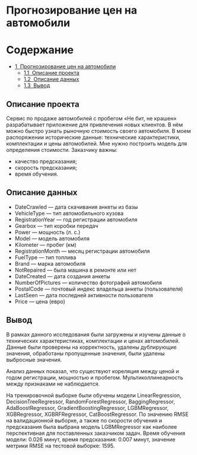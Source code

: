 # Прогнозирование цен на автомобили
<h1>Содержание<span class="tocSkip"></span></h1>
<div class="toc"><ul class="toc-item"><li><span><a href="#Прогнозирование-цен-на-автомобили" data-toc-modified-id="Прогнозирование-цен-на-автомобили-1"><span class="toc-item-num">1&nbsp;&nbsp;</span>Прогнозирование цен на автомобили</a></span><ul class="toc-item"><li><span><a href="#Описание-проекта" data-toc-modified-id="Описание-проекта-1.1"><span class="toc-item-num">1.1&nbsp;&nbsp;</span>Описание проекта</a></span></li><li><span><a href="#Описание-данных" data-toc-modified-id="Описание-данных-1.2"><span class="toc-item-num">1.2&nbsp;&nbsp;</span>Описание данных</a></span></li><li><span><a href="#Вывод" data-toc-modified-id="Вывод-1.3"><span class="toc-item-num">1.3&nbsp;&nbsp;</span>Вывод</a></span></li></ul></li></ul></div>




## Описание проекта
Сервис по продаже автомобилей с пробегом «Не бит, не крашен» разрабатывает приложение для привлечения новых клиентов. В нём можно быстро узнать рыночную стоимость своего автомобиля. В моем распоряжении исторические данные: технические характеристики, комплектации и цены автомобилей. Мне нужно построить модель для определения стоимости.
Заказчику важны:
- качество предсказания;
- скорость предсказания;
- время обучения.


## Описание данных

- DateCrawled — дата скачивания анкеты из базы
- VehicleType — тип автомобильного кузова
- RegistrationYear — год регистрации автомобиля
- Gearbox — тип коробки передач
- Power — мощность (л. с.)
- Model — модель автомобиля
- Kilometer — пробег (км)
- RegistrationMonth — месяц регистрации автомобиля
- FuelType — тип топлива
- Brand — марка автомобиля
- NotRepaired — была машина в ремонте или нет
- DateCreated — дата создания анкеты
- NumberOfPictures — количество фотографий автомобиля
- PostalCode — почтовый индекс владельца анкеты (пользователя)
- LastSeen — дата последней активности пользователя
- Price — цена (евро)



## Вывод
В рамках данного исследования были загружены и изучены данные о технических характеристиках, комплектации и ценах автомобилей. Данные были проверены на корректность, удалены дублирующие значения, обработаны пропущенные значения,  были удалены выбросные значения.  

Анализ данных показал, что существуют кореляция между ценой и годом регистрации, мощностью и пробегом. Мультиколлинеарность между признаками не наблюдается. 

На тренировочной выборке были обучены модели LinearRegression, DecisionTreeRegressor, RandomForestRegressor, BaggingRegressor, AdaBoostRegressor, GradientBoostingRegressor, LGBMRegressor, XGBRegressor, XGBRFRegressor, CatBoostRegressor. По значению RMSE на валидационной выборке, а также по скорости обучения и предсказания была выбрана модель LGBMRegressor как наиболее перспективная для поставленных заказчиком задач. Время обучения модели: 0.026 минут, время предсказания: 0.007 минут, значение метрики RMSE на тестовой выборке: 1595.
